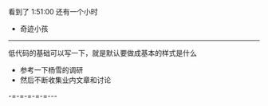 

看到了 1:51:00 还有一个小时



- 奇迹小孩



---

低代码的基础可以写一下，就是默认要做成基本的样式是什么

- 参考一下杨雪的调研
- 然后不断收集业内文章和讨论

-=-=-=-=-=---